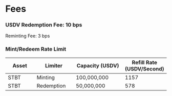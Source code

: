 # Fees

### USDV Redemption Fee: 10 bps

Reminting Fee: 3 bps



### Mint/Redeem Rate Limit

<table><thead><tr><th width="117">Asset</th><th width="130">Limiter</th><th width="190">Capacity (USDV)</th><th>Refill Rate (USDV/Second)</th></tr></thead><tbody><tr><td>STBT</td><td>Minting</td><td>100,000,000</td><td>1157</td></tr><tr><td>STBT</td><td>Redemption</td><td>50,000,000</td><td>578</td></tr></tbody></table>
